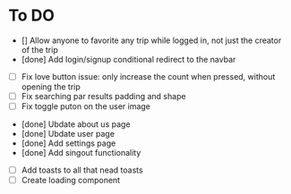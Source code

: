 # To DO
- [] Allow anyone to favorite any trip while logged in, not just the creator of the trip
- [done] Add login/signup conditional redirect to the navbar
- [ ] Fix love button issue: only increase the count when pressed, without opening the trip
- [ ] Fix searching par results padding and shape
- [ ] Fix toggle puton on the user image
- [done] Ubdate about us page
- [done] Ubdate user page
- [done] Add settings page
- [done] Add singout functionality
- [ ] Add toasts to all that nead toasts
- [ ] Create loading component
